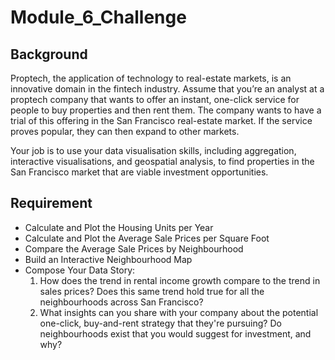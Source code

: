 # Module_6_Challenge


## Background
Proptech, the application of technology to real-estate markets, is an innovative domain in the fintech industry. Assume that you’re an analyst at a proptech company that wants to offer an instant, one-click service for people to buy properties and then rent them. The company wants to have a trial of this offering in the San Francisco real-estate market. If the service proves popular, they can then expand to other markets.

Your job is to use your data visualisation skills, including aggregation, interactive visualisations, and geospatial analysis, to find properties in the San Francisco market that are viable investment opportunities.

## Requirement

- Calculate and Plot the Housing Units per Year
- Calculate and Plot the Average Sale Prices per Square Foot
- Compare the Average Sale Prices by Neighbourhood
- Build an Interactive Neighbourhood Map
- Compose Your Data Story:
  1. How does the trend in rental income growth compare to the trend in sales prices? Does this same trend hold true for all the neighbourhoods across San Francisco?
  2. What insights can you share with your company about the potential one-click, buy-and-rent strategy that they're pursuing? Do neighbourhoods exist that you would suggest for investment, and why? 

